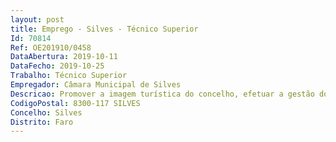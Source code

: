 ```yaml
--- 
layout: post
title: Emprego - Silves - Técnico Superior
Id: 70814
Ref: OE201910/0458
DataAbertura: 2019-10-11
DataFecho: 2019-10-25
Trabalho: Técnico Superior
Empregador: Câmara Municipal de Silves
Descricao: Promover a imagem turística do concelho, efetuar a gestão dos postos de turismo municipais, incentivar o aumento da qualidade da oferta turística do concelho, planear, programar e executar ações de promoção e animação dirigidas aos mercados turísticos.
CodigoPostal: 8300-117 SILVES
Concelho: Silves
Distrito: Faro
--- 
```


